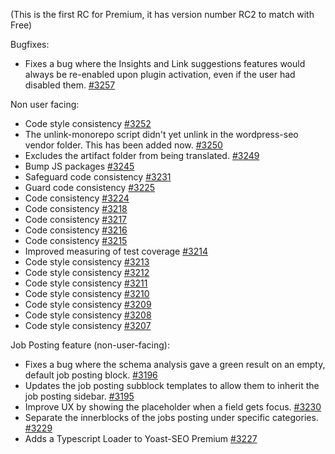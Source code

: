 (This is the first RC for Premium, it has version number RC2 to match with Free)

Bugfixes:

* Fixes a bug where the Insights and Link suggestions features would always be re-enabled upon plugin activation, even if the user had disabled them. [#3257](https://github.com/Yoast/wordpress-seo-premium/pull/3257)

Non user facing:

* Code style consistency [#3252](https://github.com/Yoast/wordpress-seo-premium/pull/3252)
* The unlink-monorepo script didn't yet unlink in the wordpress-seo vendor folder. This has been added now. [#3250](https://github.com/Yoast/wordpress-seo-premium/pull/3250)
* Excludes the artifact folder from being translated. [#3249](https://github.com/Yoast/wordpress-seo-premium/pull/3249)
* Bump JS packages [#3245](https://github.com/Yoast/wordpress-seo-premium/pull/3245)
* Safeguard code consistency [#3231](https://github.com/Yoast/wordpress-seo-premium/pull/3231)
* Guard code consistency [#3225](https://github.com/Yoast/wordpress-seo-premium/pull/3225)
* Code consistency [#3224](https://github.com/Yoast/wordpress-seo-premium/pull/3224)
* Code consistency [#3218](https://github.com/Yoast/wordpress-seo-premium/pull/3218)
* Code consistency [#3217](https://github.com/Yoast/wordpress-seo-premium/pull/3217)
* Code consistency [#3216](https://github.com/Yoast/wordpress-seo-premium/pull/3216)
* Code consistency [#3215](https://github.com/Yoast/wordpress-seo-premium/pull/3215)
* Improved measuring of test coverage [#3214](https://github.com/Yoast/wordpress-seo-premium/pull/3214)
* Code style consistency [#3213](https://github.com/Yoast/wordpress-seo-premium/pull/3213)
* Code style consistency [#3212](https://github.com/Yoast/wordpress-seo-premium/pull/3212)
* Code style consistency [#3211](https://github.com/Yoast/wordpress-seo-premium/pull/3211)
* Code style consistency [#3210](https://github.com/Yoast/wordpress-seo-premium/pull/3210)
* Code style consistency [#3209](https://github.com/Yoast/wordpress-seo-premium/pull/3209)
* Code style consistency [#3208](https://github.com/Yoast/wordpress-seo-premium/pull/3208)
* Code style consistency [#3207](https://github.com/Yoast/wordpress-seo-premium/pull/3207)

Job Posting feature (non-user-facing):

* Fixes a bug where the schema analysis gave a green result on an empty, default job posting block. [#3196](https://github.com/Yoast/wordpress-seo-premium/pull/3196)
* Updates the job posting subblock templates to allow them to inherit the job posting sidebar. [#3195](https://github.com/Yoast/wordpress-seo-premium/pull/3195)
* Improve UX by showing the placeholder when a field gets focus. [#3230](https://github.com/Yoast/wordpress-seo-premium/pull/3230)
* Separate the innerblocks of the jobs posting under specific categories. [#3229](https://github.com/Yoast/wordpress-seo-premium/pull/3229)
* Adds a Typescript Loader to Yoast-SEO Premium [#3227](https://github.com/Yoast/wordpress-seo-premium/pull/3227)

